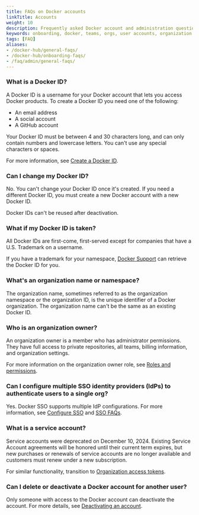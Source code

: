 ```yaml
---
title: FAQs on Docker accounts
linkTitle: Accounts
weight: 10
description: Frequently asked Docker account and administration questions
keywords: onboarding, docker, teams, orgs, user accounts, organization accounts
tags: [FAQ]
aliases:
- /docker-hub/general-faqs/
- /docker-hub/onboarding-faqs/
- /faq/admin/general-faqs/
---
```


### What is a Docker ID?

A Docker ID is a username for your Docker account that lets you access Docker
products. To create a Docker ID you need one of the following:

- An email address
- A social account
- A GitHub account

Your Docker ID must be between 4 and 30 characters long, and can only contain
numbers and lowercase letters. You can't use any special characters or spaces.

For more information, see [Create a Docker ID](/accounts/create-account/).

### Can I change my Docker ID?

No. You can't change your Docker ID once it's created. If you need a different
Docker ID, you must create a new Docker account with a new Docker ID.

Docker IDs can't be reused after deactivation.

### What if my Docker ID is taken?

All Docker IDs are first-come, first-served except for companies that have a
U.S. Trademark on a username.

If you have a trademark for your namespace,
[Docker Support](https://hub.docker.com/support/contact/) can retrieve the
Docker ID for you.

### What's an organization name or namespace?

The organization name, sometimes referred to as the organization namespace or
the organization ID, is the unique identifier of a Docker organization. The
organization name can't be the same as an existing Docker ID.

### Who is an organization owner?

An organization owner is a member who has administrator permissions. They
have full access to private repositories, all teams, billing information, and
organization settings.

For more information on the organization owner role, see [Roles and permissions](/manuals/enterprise/security/roles-and-permissions.md).

### Can I configure multiple SSO identity providers (IdPs) to authenticate users to a single org?

Yes. Docker SSO supports multiple IdP configurations. For more
information, see [Configure SSO](/manuals/enterprise/security/single-sign-on/configure.md) and [SSO FAQs](../../security/faqs/single-sign-on/faqs.md).

### What is a service account?

Service accounts were deprecated on December 10, 2024. Existing Service Account
agreements will be honored until their current term expires, but new purchases
or renewals of service accounts are no longer available and customers must renew
under a new subscription.

For similar functionality,
transition to [Organization access tokens](/manuals/enterprise/security/access-tokens.md).

### Can I delete or deactivate a Docker account for another user?

Only someone with access to the Docker account can deactivate the account. For more details, see [Deactivating an account](../../admin/organization/deactivate-account.md).
